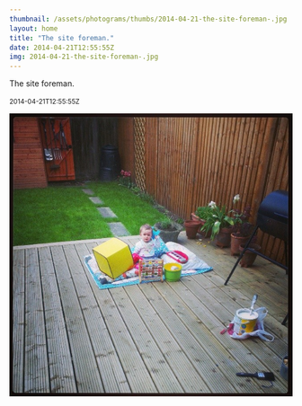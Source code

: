 ```yaml
---
thumbnail: /assets/photograms/thumbs/2014-04-21-the-site-foreman-.jpg
layout: home
title: "The site foreman."
date: 2014-04-21T12:55:55Z
img: 2014-04-21-the-site-foreman-.jpg
---
```


The site foreman.

<small>2014-04-21T12:55:55Z</small>

![The site foreman.](2014-04-21-the-site-foreman-.jpg)

